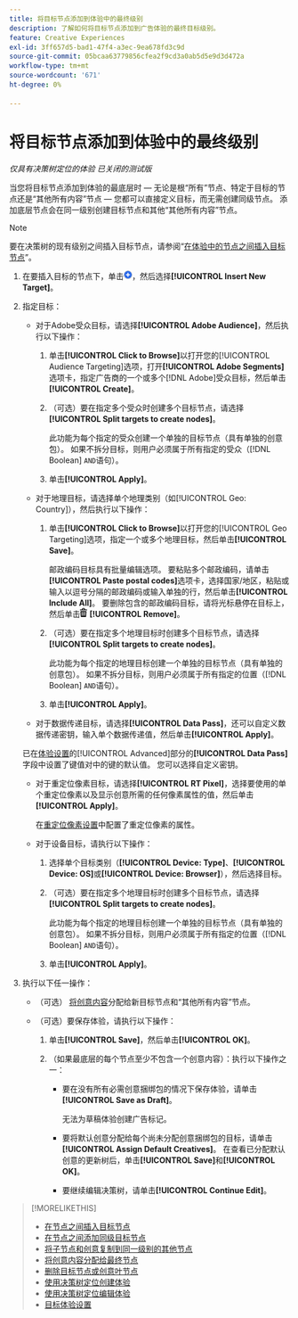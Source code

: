 ```yaml
---
title: 将目标节点添加到体验中的最终级别
description: 了解如何将目标节点添加到广告体验的最终目标级别。
feature: Creative Experiences
exl-id: 3ff657d5-bad1-47f4-a3ec-9ea678fd3c9d
source-git-commit: 05bcaa63779856cfea2f9cd3a0ab5d5e9d3d472a
workflow-type: tm+mt
source-wordcount: '671'
ht-degree: 0%

---
```


# 将目标节点添加到体验中的最终级别

*仅具有决策树定位的体验*
*已关闭的测试版*

当您将目标节点添加到体验的最底层时 — 无论是根“所有”节点、特定于目标的节点还是“其他所有内容”节点 — 您都可以直接定义目标，而无需创建同级节点。 添加底层节点会在同一级别创建目标节点和其他“其他所有内容”节点。

>[!NOTE]
>
>要在决策树的现有级别之间插入目标节点，请参阅“[在体验中的节点之间插入目标节点](experience-target-node-add-inner.md)”。

<!-- 1. [ways to get to the decision tree] -->

1. 在要插入目标的节点下，单击![添加](/help/creative/assets/add.png "添加")，然后选择&#x200B;**[!UICONTROL Insert New Target]**。

1. 指定目标：

   * 对于Adobe受众目标，请选择&#x200B;**[!UICONTROL Adobe Audience]**，然后执行以下操作：

      1. 单击&#x200B;**[!UICONTROL Click to Browse]**&#x200B;以打开您的[!UICONTROL Audience Targeting]选项，打开&#x200B;**[!UICONTROL Adobe Segments]**&#x200B;选项卡，指定广告商的一个或多个[!DNL Adobe]受众目标，然后单击&#x200B;**[!UICONTROL Create]**。

      1. （可选）要在指定多个受众时创建多个目标节点，请选择&#x200B;**[!UICONTROL Split targets to create nodes]**。

         此功能为每个指定的受众创建一个单独的目标节点（具有单独的创意包）。 如果不拆分目标，则用户必须属于所有指定的受众（[!DNL Boolean] `AND`语句）。

      1. 单击&#x200B;**[!UICONTROL Apply]**。

   * 对于地理目标，请选择单个地理类别（如[!UICONTROL Geo: Country]），然后执行以下操作：

      1. 单击&#x200B;**[!UICONTROL Click to Browse]**&#x200B;以打开您的[!UICONTROL Geo Targeting]选项，指定一个或多个地理目标，然后单击&#x200B;**[!UICONTROL Save]**。

         邮政编码目标具有批量编辑选项。 要粘贴多个邮政编码，请单击&#x200B;**[!UICONTROL Paste postal codes]**&#x200B;选项卡，选择国家/地区，粘贴或输入以逗号分隔的邮政编码或输入单独的行，然后单击&#x200B;**[!UICONTROL Include All]**。 要删除包含的邮政编码目标，请将光标悬停在目标上，然后单击![删除](/help/creative/assets/delete.png "删除") **[!UICONTROL Remove]**。

      1. （可选）要在指定多个地理目标时创建多个目标节点，请选择&#x200B;**[!UICONTROL Split targets to create nodes]**。

         此功能为每个指定的地理目标创建一个单独的目标节点（具有单独的创意包）。 如果不拆分目标，则用户必须属于所有指定的位置（[!DNL Boolean] `AND`语句）。

      1. 单击&#x200B;**[!UICONTROL Apply]**。

   * 对于数据传递目标，请选择&#x200B;**[!UICONTROL Data Pass]**，还可以自定义数据传递密钥，输入单个数据传递值，然后单击&#x200B;**[!UICONTROL Apply]**。

   已在[体验设置](experience-settings-targeting.md)的[!UICONTROL Advanced]部分的&#x200B;**[!UICONTROL Data Pass]**&#x200B;字段中设置了键值对中的键的默认值。 您可以选择自定义密钥。

   * 对于重定位像素目标，请选择&#x200B;**[!UICONTROL RT Pixel]**，选择要使用的单个重定位像素以及显示创意所需的任何像素属性的值，然后单击&#x200B;**[!UICONTROL Apply]**。

     在[重定位像素设置](/help/creative/pixels/retargeting-pixel-manage.md)中配置了重定位像素的属性。

   * 对于设备目标，请执行以下操作：

      1. 选择单个目标类别（**[!UICONTROL Device: Type]**、**[!UICONTROL Device: OS]**&#x200B;或&#x200B;**[!UICONTROL Device: Browser]**），然后选择目标。

      1. （可选）要在指定多个地理目标时创建多个目标节点，请选择&#x200B;**[!UICONTROL Split targets to create nodes]**。

         此功能为每个指定的地理目标创建一个单独的目标节点（具有单独的创意包）。 如果不拆分目标，则用户必须属于所有指定的位置（[!DNL Boolean] `AND`语句）。

      1. 单击&#x200B;**[!UICONTROL Apply]**。

1. 执行以下任一操作：

   * （可选） [将创意内容](experience-assign-creative-bundles.md)分配给新目标节点和“其他所有内容”节点。

   * （可选）要保存体验，请执行以下操作：

      1. 单击&#x200B;**[!UICONTROL Save]**，然后单击&#x200B;**[!UICONTROL OK]**。

      1. （如果最底层的每个节点至少不包含一个创意内容）：执行以下操作之一：

         * 要在没有所有必需创意捆绑包的情况下保存体验，请单击&#x200B;**[!UICONTROL Save as Draft]**。

           无法为草稿体验创建广告标记。

         * 要将默认创意分配给每个尚未分配创意捆绑包的目标，请单击&#x200B;**[!UICONTROL Assign Default Creatives]**。 在查看已分配默认创意的更新树后，单击&#x200B;**[!UICONTROL Save]**&#x200B;和&#x200B;**[!UICONTROL OK]**。

         * 要继续编辑决策树，请单击&#x200B;**[!UICONTROL Continue Edit]**。

>[!MORELIKETHIS]
>
>* [在节点之间插入目标节点](experience-target-node-add-inner.md)
>* [在节点之间添加同级目标节点](experience-target-node-add-sibling.md)
>* [将子节点和创意复制到同一级别的其他节点](experience-target-node-copy.md)
>* [将创意内容分配给最终节点](experience-assign-creative-bundles.md)
>* [删除目标节点或创意叶节点](/help/creative/experiences/experience-target-node-delete.md)
>* [使用决策树定位创建体验](experience-create-targeting.md)
>* [使用决策树定位编辑体验](experience-edit-targeting.md)
>* [目标体验设置](experience-settings-targeting.md)
